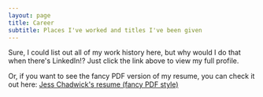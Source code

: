 ```yaml
---
layout: page
title: Career
subtitle: Places I've worked and titles I've been given
---
```


<div style="text-align: center">
<script src="//platform.linkedin.com/in.js" type="text/javascript"></script>
<script type="IN/MemberProfile" data-id="https://www.linkedin.com/in/jesschadwick" data-format="inline" data-related="false"></script>
</div>

Sure, I could list out all of my work history here, but why would I do that when there's LinkedIn!?  Just click the link above to view my full profile.

Or, if you want to see the fancy PDF version of my resume, you can check it out here:  [Jess Chadwick's resume (fancy PDF style)](http://1drv.ms/1T1RzkR)
